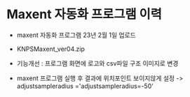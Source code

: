 # Maxent 자동화 프로그램 이력
+ maxent 자동화 프로그램 23년 2월 1일 업로드

+ KNPSMaxent_ver04.zip
 + 기능개선 : 프로그램 화면에 로고와 csv파일 구조 이미지로 변경
  + maxent 프로그램 실행 후 결과에 위치포인트 보이지않게 설정 -> adjustsampleradius ='adjustsampleradius=-50'
